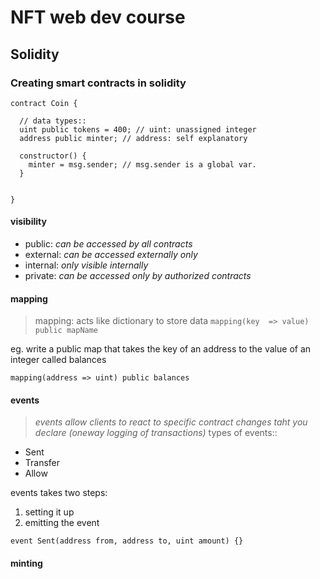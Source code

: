 # NFT web dev course

## Solidity

### Creating smart contracts in solidity

```solidity
contract Coin {

  // data types::
  uint public tokens = 400; // uint: unassigned integer
  address public minter; // address: self explanatory

  constructor() {
    minter = msg.sender; // msg.sender is a global var.
  }


}
```

#### visibility
 - public: _can be accessed by all contracts_
 - external: _can be accessed externally only_
 - internal: _only visible internally_
 - private: _can be accessed only by authorized contracts_


#### mapping
> mapping: acts like dictionary to store data
`mapping(key  => value) public mapName`

eg. write a public map that takes the key of an address to the value of an integer called balances
```solidity
mapping(address => uint) public balances
```

#### events
> _events allow clients to react to specific contract changes taht you declare (oneway logging of transactions)_
types of events::
 - Sent
 - Transfer
 - Allow

events takes two steps:
1. setting it up
2. emitting the event

```solidity
event Sent(address from, address to, uint amount) {}
```

#### minting


